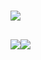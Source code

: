 # [![](http://cf.way2muchnoise.eu/title/482968.svg?badge_style=for_the_badge)](https://www.curseforge.com/minecraft/mc-mods/food-redux)
## ![](http://cf.way2muchnoise.eu/versions/food-redux.svg)![](http://cf.way2muchnoise.eu/full_food-redux_downloads.svg)
